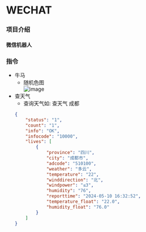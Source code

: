 # WECHAT

### 项目介绍
#### 微信机器人

### 指令
- 牛马 
    - 随机色图\
    ![image](!https://api.anosu.top/img)
- 查天气
    - 查询天气如: 查天气 成都
    ```json
    {
        "status": "1",
        "count": "1",
        "info": "OK",
        "infocode": "10000",
        "lives": [
            {
                "province": "四川",
                "city": "成都市",
                "adcode": "510100",
                "weather": "多云",
                "temperature": "22",
                "winddirection": "北",
                "windpower": "≤3",
                "humidity": "76",
                "reporttime": "2024-05-10 16:32:52",
                "temperature_float": "22.0",
                "humidity_float": "76.0"
            }
        ]
    }
    ```